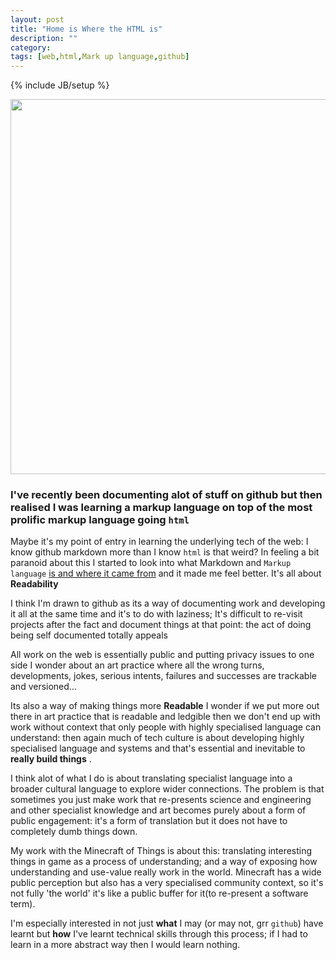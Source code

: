 ```yaml
---
layout: post
title: "Home is Where the HTML is"
description: ""
category: 
tags: [web,html,Mark up language,github]
---
```

{% include JB/setup %}

<img src="http://www.graffitimarkuplanguage.com/images/obama-hello-world.jpg" width="600">

### I've recently been documenting alot of stuff on github but then realised I was learning a markup language on top of the most prolific markup language going `html`

Maybe it's my point of entry in learning the underlying tech of the web: I know github markdown more than I know `html` is that weird? In feeling a bit paranoid about this I started to look into what Markdown and `Markup language` [is and where it came from](https://en.wikipedia.org/wiki/Markdown) and it made me feel better. It's all about **Readability**

I think I'm drawn to github as its a way of documenting work and developing it all at the same time and it's to do with laziness; It's difficult to re-visit projects after the fact and document things at that point: the act of doing being self documented totally appeals 

All work on the web is essentially public and putting privacy issues to one side I wonder about an art practice where all the wrong turns, developments, jokes, serious intents, failures and successes are trackable and versioned...

Its also a way of making things more **Readable** I wonder if we put more out there in art practice that is readable and ledgible then we don't end up with work without context that only people with highly specialised language can understand: then again much of tech culture is about developing highly specialised language and systems and that's essential and inevitable to **really build things** .

I think alot of what I do is about translating specialist language into a broader cultural language to explore wider connections. The problem is that sometimes you just make work that re-presents  science and engineering and other specialist knowledge and art becomes purely about a form of public engagement: it's a form of translation but it does not have to completely dumb things down.

My work with the Minecraft of Things is about this: translating interesting things in game as a process of understanding; and a way of exposing how understanding and use-value really work in the world. Minecraft has a wide public perception but also has a very specialised community context, so it's not fully 'the world' it's like a public buffer for it(to re-present a software term). 

I'm especially interested in not just **what** I may (or may not, grr `github`) have learnt but **how** I've learnt technical skills through this process; if I had to learn in a more abstract way then I would learn nothing.


